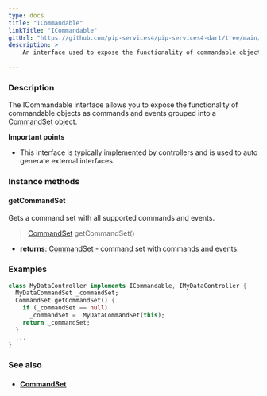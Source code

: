 ```yaml
---
type: docs
title: "ICommandable"
linkTitle: "ICommandable"
gitUrl: "https://github.com/pip-services4/pip-services4-dart/tree/main/pip-services4-rpc-dart"
description: > 
    An interface used to expose the functionality of commandable objects as commands and events grouped into a [CommandSet](../command_set) object.
    
---
```


### Description

The ICommandable interface allows you to expose the functionality of commandable objects as commands and events grouped into a [CommandSet](../command_set) object.

**Important points**

- This interface is typically implemented by controllers and is used to auto generate external interfaces. 

### Instance methods

#### getCommandSet
Gets a command set with all supported commands and events.

> [CommandSet](../command_set) getCommandSet()

- **returns**: [CommandSet](../command_set) - command set with commands and events.

### Examples

```dart
class MyDataController implements ICommandable, IMyDataController {
  MyDataCommandSet _commandSet;
  CommandSet getCommandSet() {
    if (_commandSet == null)
      _commandSet =  MyDataCommandSet(this);
    return _commandSet;
  }
  ...
}

```

### See also
- #### [CommandSet](../command_set)
